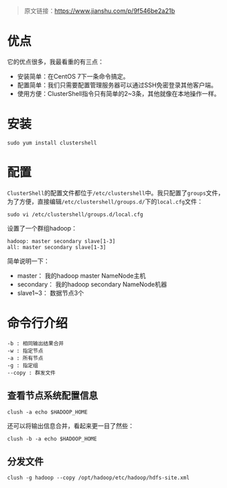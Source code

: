 > 原文链接：<https://www.jianshu.com/p/9f546be2a21b>

# 优点
它的优点很多，我最看重的有三点：

- 安装简单：在CentOS 7下一条命令搞定。
- 配置简单：我们只需要配置管理服务器可以通过SSH免密登录其他客户端。
- 使用方便：ClusterShell指令只有简单的2~3条，其他就像在本地操作一样。

# 安装

	sudo yum install clustershell

# 配置
`ClusterShell`的配置文件都位于`/etc/clustershell`中。我只配置了`groups`文件，为了方便，直接编辑`/etc/clustershell/groups.d/`下的`local.cfg`文件：

	sudo vi /etc/clustershell/groups.d/local.cfg

设置了一个群组hadoop：

	hadoop: master secondary slave[1-3]
	all: master secondary slave[1-3]

简单说明一下：

- master： 我的hadoop master NameNode主机
- secondary： 我的hadoop secondary NameNode机器
- slave1~3： 数据节点3个

# 命令行介绍

	-b : 相同输出结果合并
	-w : 指定节点
	-a : 所有节点
	-g : 指定组
	--copy : 群发文件

## 查看节点系统配置信息

	clush -a echo $HADOOP_HOME 

还可以将输出信息合并，看起来更一目了然些：

	clush -b -a echo $HADOOP_HOME

## 分发文件 

	clush -g hadoop --copy /opt/hadoop/etc/hadoop/hdfs-site.xml